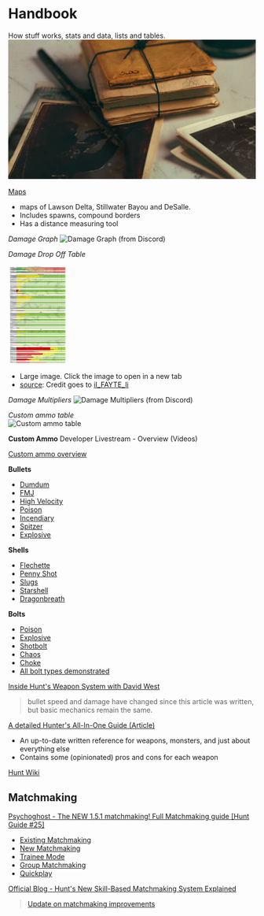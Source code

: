 # Handbook
How stuff works, stats and data, lists and tables. 
![Handbook](/assets/img/blogs/Blog_huntshowdown.com_1920_x_108031.jpg)

[Maps](https://hunt-map.info/)
* maps of Lawson Delta, Stillwater Bayou and DeSalle. 
* Includes spawns, compound borders
* Has a distance measuring tool

*Damage Graph*
![Damage Graph](https://media.discordapp.net/attachments/350202864242655234/692790654593400903/projectile_drop_new.png?width=1348&height=843) (from Discord)


*Damage Drop Off Table*  

<a href="assets/img/damage-dropoff.jpg" target="_blank">
  <img width="120" height="200" src="assets/img/damage-dropoff.jpg"/>
</a>

* Large image. Click the image to open in a new tab  
* [source](https://www.reddit.com/r/HuntShowdown/comments/s43rei/hunt_showdown_patch_17_updated_damage_dropoff/): Credit goes to [iI_FAYTE_Ii](https://www.reddit.com/user/iI_FAYTE_Ii/)


*Damage Multipliers*
![Damage Multipliers](https://media.discordapp.net/attachments/350202864242655234/692799272017461315/27.jpg?width=1499&height=843) (from Discord)

*Custom ammo table*  
![Custom ammo table](https://i.imgur.com/2PmOI0v.png)


**Custom Ammo**
Developer Livestream - Overview (Videos)

[Custom ammo overview](https://youtu.be/UNHUXXlkOjo?t=1349)

**Bullets**

* [Dumdum](https://youtu.be/UNHUXXlkOjo?t=2603)
* [FMJ](https://youtu.be/UNHUXXlkOjo?t=2957)
* [High Velocity](https://youtu.be/UNHUXXlkOjo?t=3320)
* [Poison](https://youtu.be/UNHUXXlkOjo?t=3524)
* [Incendiary](https://youtu.be/UNHUXXlkOjo?t=3909)
* [Spitzer](https://youtu.be/UNHUXXlkOjo?t=4593)
* [Explosive](https://youtu.be/UNHUXXlkOjo?t=4984)

**Shells**

* [Flechette](https://youtu.be/UNHUXXlkOjo?t=5327)
* [Penny Shot](https://youtu.be/UNHUXXlkOjo?t=5628)
* [Slugs](https://youtu.be/UNHUXXlkOjo?t=5922)
* [Starshell](https://youtu.be/UNHUXXlkOjo?t=6505)
* [Dragonbreath](https://youtu.be/UNHUXXlkOjo?t=6705)

**Bolts**

* [Poison](https://youtu.be/UNHUXXlkOjo?t=7026)
* [Explosive](https://youtu.be/UNHUXXlkOjo?t=7116)
* [Shotbolt](https://youtu.be/UNHUXXlkOjo?t=7145)
* [Chaos](https://youtu.be/UNHUXXlkOjo?t=7159)
* [Choke](https://youtu.be/UNHUXXlkOjo?t=7262)
* [All bolt types demonstrated](https://youtu.be/UNHUXXlkOjo?t=7262)

[Inside Hunt's Weapon System with David West](https://www.huntshowdown.com/news/inside-hunt-s-weapon-system-with-david-west)
> bullet speed and damage have changed since this article was written, but basic mechanics remain the same. 

[A detailed Hunter's All-In-One Guide (Article)](https://steamcommunity.com/sharedfiles/filedetails/?id=1443266818)

* An up-to-date written reference for weapons, monsters, and just about everything else
* Contains some (opinionated) pros and cons for each weapon 


[Hunt Wiki](https://huntshowdown.fandom.com/wiki/Hunt:_Showdown_Wiki)

## Matchmaking

[Psychoghost - The NEW 1.5.1 matchmaking! Full Matchmaking guide [Hunt Guide #25]](https://youtu.be/MaDUrJBzQ9g)
* [Existing Matchmaking](https://youtu.be/MaDUrJBzQ9g?t=60)
* [New Matchmaking](https://youtu.be/MaDUrJBzQ9g?t=216)
* [Trainee Mode](https://youtu.be/MaDUrJBzQ9g?t=4644)
* [Group Matchmaking](https://youtu.be/MaDUrJBzQ9g?t=616)
* [Quickplay](https://youtu.be/MaDUrJBzQ9g?t=820)

[Official Blog - Hunt's New Skill-Based Matchmaking System Explained](https://www.huntshowdown.com/news/hunt-s-new-skill-based-matchmaking-system-explained)
> [Update on matchmaking improvements](https://www.huntshowdown.com/news/update-on-matchmaking-improvements)
